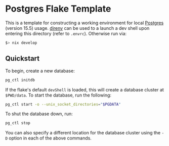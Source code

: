 # Postgres Flake Template

This is a template for constructing a working environment for local
[Postgres](https://www.postgresql.org/) (version 15.5) usage. [direnv](https://direnv.net/)
can be used to a launch a dev shell upon entering this directory (refer to
`.envrc`). Otherwise run via:
```bash
$> nix develop
```

## Quickstart

To begin, create a new database:
```bash
pg_ctl initdb
```
If the flake's default `devShell` is loaded, this will create a database cluster
at `$PWD/data`. To start the database, run the following:
```bash
pg_ctl start -o --unix_socket_directories="$PGDATA"
```
To shut the database down, run:
```bash
pg_ctl stop
```
You can also specify a different location for the database cluster using the
`-D` option in each of the above commands.

